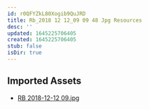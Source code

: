```yaml
---
id: r0QFYZkL80Xogib9QuJRD
title: Rb_2018 12 12_09 09 48 Jpg Resources
desc: ''
updated: 1645225706405
created: 1645225706405
stub: false
isDir: true
---
```

## Imported Assets
- [RB 2018-12-12 09.jpg](/assets/rb-2018-12-12-09.jpg)
